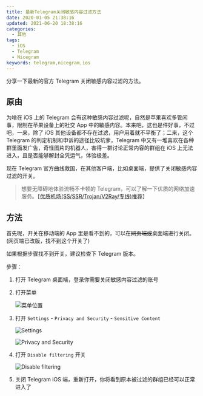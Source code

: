 ```yaml
---
title: 最新Telegram关闭敏感内容过滤方法
date: 2020-01-05 21:38:16
updated: 2021-06-20 18:38:16
categories:
  - 其他
tags:
  - iOS
  - Telegram
  - Nicegram
keywords: telegram,nicegram,ios
---
```


分享一下最新的官方 Telegram 关闭敏感内容过滤的方法。

<!--more-->

## 原由

为啥在 iOS 上的 Telegram 会有这种敏感内容过滤呢，自然是苹果喜欢多管闲事，限制在苹果设备上的社交 App 中的敏感内容。本来吧，这也是件好事，不过吧，一来，除了 iOS 其他设备都不存在过滤，用户用着就不平衡了；二来，这个 Telegram 的判定机制和申诉的途径比较坑爹，Telegram 中又有一堆喜欢在各种群里面发广告，奇怪图片的机器人，害得一群讨论正常内容的群组在 iOS 上无法进入，且是否能够解封全凭运气，体验极差。

现在 Telegram 官方曲线救国，在其他客户端，比如桌面端，提供了关闭敏感内容过滤的开关。

> 想要无障碍地体验流畅不卡顿的 Telegram，可以了解一下优质的网络加速服务。【[优质机场(SS/SSR/Trojan/V2Ray/专线)推荐](/2019/01/03/sci-conn/)】

## 方法

首先呢，开关在移动端的 App 里是看不到的，可以在~~网页端或~~桌面端进行关闭。(网页端已改版，找不到这个开关了)

如果根据步骤找不到开关，建议检查下 Telegram 版本。

步骤：

1. 打开 Telegram 桌面端，登录你需要关闭敏感内容过滤的账号

2. 打开菜单

   ![菜单位置](https://img.iszy.xyz/20210620194729.png)

3. 打开 `Settings` - `Privacy and Security` - `Sensitive Content`

   ![Settings](https://img.iszy.xyz/20210620194935.png)

   ![Privacy and Security](https://img.iszy.xyz/20210620195102.png)

4. 打开 `Disable filtering` 开关

   ![Disable filtering](https://img.iszy.xyz/20210620195246.png)

5. 关闭 Telegram iOS 端，重新打开，你将看到原本被过滤的群组已经可以正常进入了
